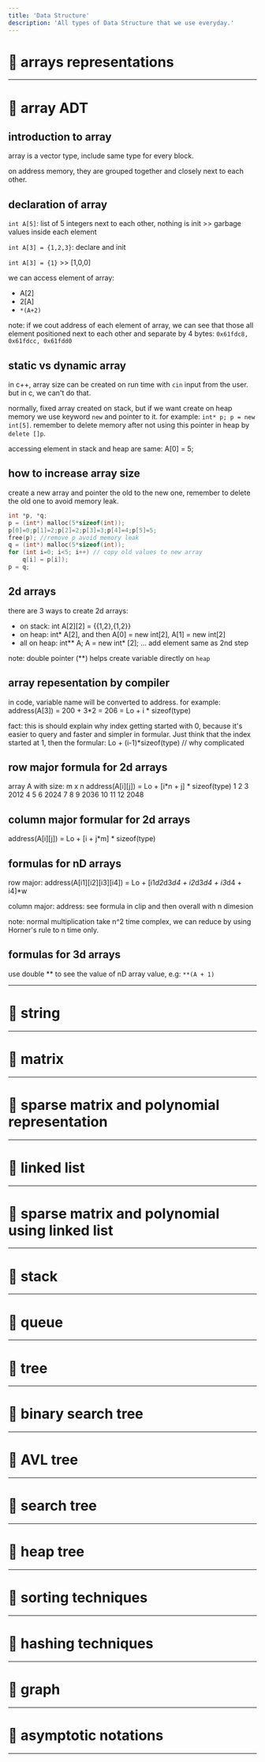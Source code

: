 ```yaml
---
title: 'Data Structure'
description: 'All types of Data Structure that we use everyday.'
---
```


# 🥕 arrays representations

---

# 🥕 array ADT

## introduction to array

array is a vector type, include same type for every block.

on address memory, they are grouped together and closely next to each other.

## declaration of array

`int A[5]`: list of 5 integers next to each other, nothing is init >> garbage values inside each element

`int A[3] = {1,2,3}`: declare and init

`int A[3] = {1}` >> [1,0,0]

we can access element of array:

- A[2]
- 2[A]
- `*(A+2)`

note: if we cout address of each element of array, we can see that those all element positioned next to each other and separate by 4 bytes: `0x61fdc8, 0x61fdcc, 0x61fdd0`

## static vs dynamic array

in c++, array size can be created on run time with `cin` input from the user. but in c, we can't do that.

normally, fixed array created on stack, but if we want create on heap memory we use keyword `new` and pointer to it. for example: `int* p; p = new int[5]`. remember to delete memory after not using this pointer in heap by `delete []p`.

accessing element in stack and heap are same: A[0] = 5;

## how to increase array size

create a new array and pointer the old to the new one, remember to delete the old one to avoid memory leak.

```cpp
int *p, *q;
p = (int*) malloc(5*sizeof(int));
p[0]=0;p[1]=2;p[2]=2;p[3]=3;p[4]=4;p[5]=5;
free(p); //remove p avoid memory leak
q = (int*) malloc(5*sizeof(int));
for (int i=0; i<5; i++) // copy old values to new array
    q[i] = p[i]);
p = q;
```

## 2d arrays

there are 3 ways to create 2d arrays:

- on stack: int A[2][2] = {{1,2},{1,2}}
- on heap: int* A[2], and then A[0] = new int[2], A[1] = new int[2]
- all on heap: int** A; A = new int* [2]; ... add element same as 2nd step

note: double pointer (**) helps create variable directly on `heap`

## array repesentation by compiler

in code, variable name will be converted to address. for example: address(A[3]) = 200 + 3*2 = 206 = Lo + i * sizeof(type)

fact: this is should explain why index getting started with 0, because it's easier to query and faster and simpler in formular. Just think that the index started at 1, then the formular: Lo + (i-1)*sizeof(type) // why complicated

## row major formula for 2d arrays

array A with size: m x n
address(A[i][j]) = Lo + [i*n + j] * sizeof(type)
1 2 3 2012
4 5 6 2024
7 8 9 2036
10 11 12 2048

## column major formular for 2d arrays

address(A[i][j]) = Lo + [i + j*m] * sizeof(type)

## formulas for nD arrays

row major: 
address(A[i1][i2][i3][i4]) = Lo + [i1*d2*d3*d4 + i2*d3*d4 + i3*d4 + i4]*w

column major:
address: see formula in clip and then overall with n dimesion

note: normal multiplication take n^2 time complex, we can reduce by using Horner's rule to n time only.

## formulas for 3d arrays

use double ** to see the value of nD array value, e.g: `**(A + 1)`

---

# 🥕 string

---

# 🥕 matrix

---

# 🥕 sparse matrix and polynomial representation

---

# 🥕 linked list

---

# 🥕 sparse matrix and polynomial using linked list

---

# 🥕 stack

---

# 🥕 queue

---

# 🥕 tree

---

# 🥕 binary search tree

---

# 🥕 AVL tree

---

# 🥕 search tree

---

# 🥕 heap tree

---

# 🥕 sorting techniques

---

# 🥕 hashing techniques

---

# 🥕 graph

---

# 🥕 asymptotic notations

---
